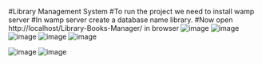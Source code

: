 #Library Management System
#To run the project we need to install wamp server
#In wamp server create a database name library.
#Now open http://localhost/Library-Books-Manager/ in browser
![image](https://user-images.githubusercontent.com/95476982/194280534-7e5b9f51-2b4f-43df-af49-f70c2e67818b.png)
![image](https://user-images.githubusercontent.com/95476982/194281650-bfd59a80-9197-4920-bb9e-9547dd0dd6ce.png)
![image](https://user-images.githubusercontent.com/95476982/194281716-e077c634-f806-430a-b676-d642e97a505f.png)
![image](https://user-images.githubusercontent.com/95476982/194281800-4d61fe42-2d1c-47a0-88fe-bdc684a87055.png)
![image](https://user-images.githubusercontent.com/95476982/194281900-925c1ebb-76ae-4df1-a061-c49c7a9844bd.png)

![image](https://user-images.githubusercontent.com/95476982/194281089-ea4c45a9-a0f3-408b-ac70-5ad62d6080f0.png)
![image](https://user-images.githubusercontent.com/95476982/194281197-f6dc15af-d0f4-4121-b84d-a2246acdb5af.png)


